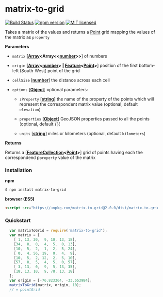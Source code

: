 # matrix-to-grid
<!-- [![Build Status](https://travis-ci.org/stebogit/matrix-to-grid.svg?branch=master)](https://travis-ci.org/stebogit/matrix-to-grid) -->
[![Build Status](https://travis-ci.org/stebogit/matrix-to-grid.svg?branch=master)](https://travis-ci.org/stebogit/matrix-to-grid)
[![npm version](https://badge.fury.io/js/matrix-to-grid.svg)](https://badge.fury.io/js/matrix-to-grid)
[![MIT licensed](https://img.shields.io/badge/license-MIT-blue.svg)](https://github.com/stebogit/matrix-to-grid/blob/master/LICENSE)

Takes a matrix of the values and returns a [Point](http://geojson.org/geojson-spec.html#point) grid mapping the values of the matrix as `property`

**Parameters**

- `matrix` \[**[Array](https://developer.mozilla.org/en-US/docs/Web/JavaScript/Reference/Global_Objects/Array)<Array<<[number](https://developer.mozilla.org/en-US/docs/Web/JavaScript/Reference/Global_Objects/Number)>>**] of numbers

- `origin` \[**[Array](https://developer.mozilla.org/en-US/docs/Web/JavaScript/Reference/Global_Objects/Array)&lt;[number](https://developer.mozilla.org/en-US/docs/Web/JavaScript/Reference/Global_Objects/Number)> | [Feature](http://geojson.org/geojson-spec.html#feature-objects)&lt;[Point](http://geojson.org/geojson-spec.html#point)>**] position of the first bottom-left (South-West) point of the grid

-   `cellSize` \[**[number](https://developer.mozilla.org/en-US/docs/Web/JavaScript/Reference/Global_Objects/Number)**] the distance across each cell

- `options` \[**[Object](https://developer.mozilla.org/en-US/docs/Web/JavaScript/Reference/Global_Objects/Object)**] optional parameters:

    - `zProperty` \[**[string](https://developer.mozilla.org/en-US/docs/Web/JavaScript/Reference/Global_Objects/String)**] the name of the property of the points which will represent the correspondent matrix value (optional, default `elevation`)
    
    - `properties` \[**[Object](https://developer.mozilla.org/en-US/docs/Web/JavaScript/Reference/Global_Objects/Object)**] GeoJSON properties passed to all the points (optional, default `{}`)
    
    - `units` \[**[string](https://developer.mozilla.org/en-US/docs/Web/JavaScript/Reference/Global_Objects/String)**] miles or kilometers (optional, default `kilometers`)

**Returns**

Returns a \[**[FeatureCollection](http://geojson.org/geojson-spec.html#feature-collection-objects)&lt;[Point](http://geojson.org/geojson-spec.html#point)>**] grid of points having each the correspondend p`property` value of the matrix


### Installation

**npm**

```sh
$ npm install matrix-to-grid
```

**browser (ES5)**

```html
<script src="https://unpkg.com/matrix-to-grid@2.0.0/dist/matrix-to-grid.min.js"></script>
```

### Quickstart

```javascript
  var matrixToGrid = require('matrix-to-grid');
  var matrix = [
    [ 1, 13, 20,  9, 10, 13, 18],
    [34,  8,  0,  4,  5,  8, 13],
    [10,  5,  2,  1,  2,  5, 24],
    [ 0,  4, 56, 19,  0,  4,  9],
    [10,  5,  2, 12,  2,  5, 10],
    [57,  8,  5,  4,  5,  0, 57],
    [ 3, 13,  0,  9,  5, 13, 35],
    [18, 13, 10,  9, 78, 13, 18]
  ];
  var origin = [-70.823364, -33.553984];
  matrixToGrid(matrix, origin, 10);
  // = pointGrid
```

